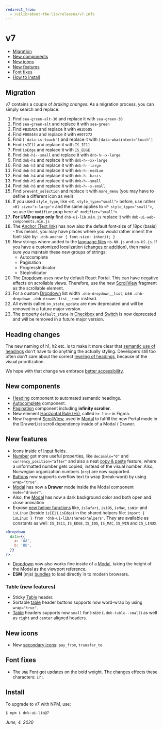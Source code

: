 ```yaml
---
redirect_from:
  - /uilib/about-the-lib/releases/v7-info
---
```


# v7

- [Migration](#migration)
- [New components](#new-components)
- [New icons](#new-icons)
- [New features](#new-features)
- [Font fixes](#font-fixes)
- [How to Install](#install)

## Migration

v7 contains a couple of _braking changes_. As a migration process, you can simply search and replace:

1. Find `sea-green-alt-30` and replace it with `sea-green-30`
1. Find `sea-green-alt` and replace it with `sea-green`
1. Find `#B3DADA` and replace it with `#B3D5D5`
1. Find `#008484` and replace it with `#007272`
1. Find `['data-is-touch']` and replace it with `[data-whatintent='touch']`
1. Find `isIE11` and replace it with `IS_IE11`
1. Find `isEdge` and replace it with `IS_EDGE`
1. Find `dnb-h1--small` and replace it with `dnb-h--x-large`
1. Find `dnb-h1` and replace it with `dnb-h--xx-large`
1. Find `dnb-h2` and replace it with `dnb-h--large`
1. Find `dnb-h3` and replace it with `dnb-h--medium`
1. Find `dnb-h4` and replace it with `dnb-h--basis`
1. Find `dnb-h5` and replace it with `dnb-h--small`
1. Find `dnb-h6` and replace it with `dnb-h--x-small`
1. Find `prevent_selection` and replace it with `more_menu` (you may have to define a different icon as well)
1. If you used `style_type`, like `<H1 style_type="small">` before, use rather `<H1 size="x-large">` and the same applies to `<P style_type="small">`, so use the `modifier` prop here `<P modifier="small">`
1. **For UMD usage only** find `dnb-ui-lib.min.js` replace it with `dnb-ui-web-components.min.js`
1. The [Anchor (Text link)](/uilib/elements/anchor) has now also the default font-size of 18px (basis) - this means, you may have places where you would rather inherit the font-size by: `.dnb-anchor { font-size: inherit; }`
1. New strings where added to the [language files](/uilib/usage/customisation/localization) `nb-NO.js` and `en-US.js`. If you have a customized localization ([changes or addition](https://gist.github.com/tujoworker/f754da1137507fdd5d4bb61949a92259/revisions)), then make sure you maintain these new groups of strings:
   - Autocomplete
   - Pagination
   - ProgressIndicator
   - StepIndicator
1. The [Dropdown](/uilib/components/dropdown) uses now by default React Portal. This can have negative effects on scrollable views. Therefore, use the new [ScrollView](/uilib/components/fragments/scroll-view) fragment as the scrollable element.
1. For a custom [Dropdown](/uilib/components/dropdown) list width `.dnb-dropdown__list`, use `.dnb-dropdown .dnb-drawer-list__root` instead.
1. All events called `on_state_update` are now deprecated and will be removed in a future major version.
1. The property `default_state` in [Checkbox](/uilib/components/checkbox) and [Switch](/uilib/components/switch) is now deprecated and will be removed in a future major version.

## Heading changes

The new naming of h1, h2 etc. is to make it more clear that [semantic use of headings](/uilib/usage/best-practices/for-typography#headings-and-styling) don't have to do anything the actually styling. Developers still too often don't care about the correct [leveling of headings](/uilib/usage/best-practices/for-typography#think-semantics-first), because of the visual prioritization.

We hope with that change we embrace [better accessibility](/uilib/usage/accessibility/checklist).

## New components

- [Heading](/uilib/components/heading) component to automated semantic headings.
- [Autocomplete](/uilib/components/autocomplete) component.
- [Pagination](/uilib/components/pagination) component including **infinity scroller**.
- New element [Horizontal Rule (Hr)](/uilib/elements/horizontal-rule), called `hr-line` in Figma.
- New fragment [ScrollView](/uilib/components/fragments/scroll-view), used in [Modal](/uilib/components/modal) to fulfill the new Portal mode in the DrawerList scroll dependency inside of a Modal / Drawer.

## New features

- Icons inside of [Input](/uilib/components/input#input-icon) fields.
- [Number](/uilib/components/number) got more useful properties, like `decimals="0"` and `currency_position="after"` and also a neat [copy & paste](/uilib/components/number#accessibility) feature, where a unformatted number gets copied, instead of the visual number. Also, Norwegian organization numbers (`org`) are now supported.
- [Buttons](/uilib/components/button) now supports overflow text to wrap (break-word) by using `wrap="true"`.
- [Modal](/uilib/components/modal#drawer-mode) has now a **Drawer** mode inside the Modal component `mode="drawer"`.
- Also, the [Modal](/uilib/components/modal#drawer-mode) has now a dark background color and both open and close animation
- Expose [new helper functions](/uilib/helpers/functions#general-helpers) like, `isSafari`, `isiOS`, `isMac`, `isWin` and `isLinux` (beside `isIE11`,`isEdge`) in the shared helpers file: `import { isLinux } from 'dnb-ui-lib/shared/helpers'`. They are available as constants as well: `IS_IE11`, `IS_EDGE`, `IS_IOS`, `IS_MAC`, `IS_WIN` and `IS_LINUX`.

```jsx
<Dropdown
  data={{
    a: 'AA',
    b: 'BB',
  }}
/>
```

- [Dropdown](/uilib/components/dropdown) now also works fine inside of a [Modal](/uilib/components/modal#drawer-mode), taking the height of the Modal as the viewport reference.
- **ESM** (mjs) [bundles](/uilib/usage/first-steps/bundles) to load directly in to modern browsers.

### Table (new features)

- Sticky [Table](/uilib/elements/tables#table-with-sticky-header) header.
- Sortable [table](/uilib/elements/tables) header buttons supports now word-wrap by using `wrap="true"`.
- [Table](/uilib/elements/tables) headers supports now `small` font-size (`.dnb-table--small`) as well as `right` and `center` aligned headers.

## New icons

- New [secondary icons](/icons/secondary): `pay_from`, `transfer_to`

## Font fixes

- The `DNB` Font got updates on the bold weight. The changes effects these characters: `i?!`.

## Install

To upgrade to v7 with NPM, use:

```bash
$ npm i dnb-ui-lib@7
```

_June, 4. 2020_
